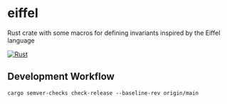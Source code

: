 # eiffel

Rust crate with some macros for defining invariants inspired by the Eiffel language

[![Rust](https://github.com/matthiasg/eiffel/actions/workflows/rust.yml/badge.svg?branch=main)](https://github.com/matthiasg/eiffel/actions/workflows/rust.yml)

## Development Workflow

`cargo semver-checks check-release --baseline-rev origin/main`